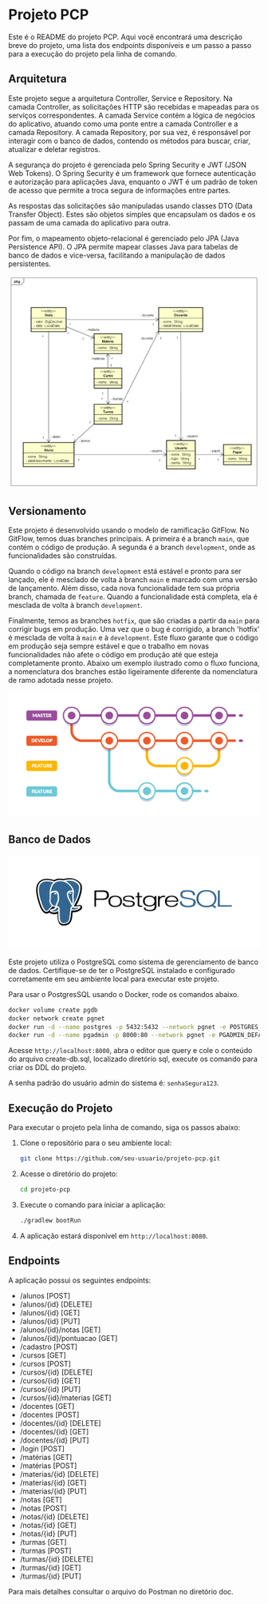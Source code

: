 # Projeto PCP

Este é o README do projeto PCP. Aqui você encontrará uma descrição breve do projeto, uma lista dos endpoints disponíveis e um passo a passo para a execução do projeto pela linha de comando.

## Arquitetura

Este projeto segue a arquitetura Controller, Service e Repository. Na camada Controller, as solicitações HTTP são recebidas e mapeadas para os serviços correspondentes. A camada Service contém a lógica de negócios do aplicativo, atuando como uma ponte entre a camada Controller e a camada Repository. A camada Repository, por sua vez, é responsável por interagir com o banco de dados, contendo os métodos para buscar, criar, atualizar e deletar registros.

A segurança do projeto é gerenciada pelo Spring Security e JWT (JSON Web Tokens). O Spring Security é um framework que fornece autenticação e autorização para aplicações Java, enquanto o JWT é um padrão de token de acesso que permite a troca segura de informações entre partes.

As respostas das solicitações são manipuladas usando classes DTO (Data Transfer Object). Estes são objetos simples que encapsulam os dados e os passam de uma camada do aplicativo para outra.

Por fim, o mapeamento objeto-relacional é gerenciado pelo JPA (Java Persistence API). O JPA permite mapear classes Java para tabelas de banco de dados e vice-versa, facilitando a manipulação de dados persistentes.

![Modelo de Classes](/doc/modelo.png)

## Versionamento

Este projeto é desenvolvido usando o modelo de ramificação GitFlow. No GitFlow, temos duas branches principais. A primeira é a branch `main`, que contém o código de produção. A segunda é a branch `development`, onde as funcionalidades são construídas.

Quando o código na branch `development` está estável e pronto para ser lançado, ele é mesclado de volta à branch `main` e marcado com uma versão de lançamento. Além disso, cada nova funcionalidade tem sua própria branch, chamada de `feature`. Quando a funcionalidade está completa, ela é mesclada de volta à branch `development`.

Finalmente, temos as branches `hotfix`, que são criadas a partir da `main` para corrigir bugs em produção. Uma vez que o bug é corrigido, a branch 'hotfix' é mesclada de volta à `main` e à `development`. Este fluxo garante que o código em produção seja sempre estável e que o trabalho em novas funcionalidades não afete o código em produção até que esteja completamente pronto. Abaixo um exemplo ilustrado como  o fluxo funciona, a nomenclatura dos branches estão ligeiramente diferente da nomenclatura de ramo adotada nesse projeto.

![Git Flow](/doc/gitflow.png)

## Banco de Dados

![PostgreSQL](/doc/pg.png)

Este projeto utiliza o PostgreSQL como sistema de gerenciamento de banco de dados. Certifique-se de ter o PostgreSQL instalado e configurado corretamente em seu ambiente local para executar este projeto.

Para usar o PostgresSQL usando o Docker, rode os comandos abaixo.

```sh
docker volume create pgdb
docker network create pgnet
docker run -d --name postgres -p 5432:5432 --network pgnet -e POSTGRES_USER=postgres -e POSTGRES_PASSWORD=123456 -e POSTGRES_DB=projeto-pcp -v pgdb:/var/lib/postgresql/data postgres:15.6-alpine
docker run -d --name pgadmin -p 8000:80 --network pgnet -e PGADMIN_DEFAULT_EMAIL=postgres -e PGADMIN_DEFAULT_PASSWORD=123456 -d dpage/pgadmin4
```

Acesse `http://localhost:8000`, abra o editor que query e cole o conteúdo do arquivo create-db.sql, localizado diretório sql, execute os comando para criar os DDL do projeto.

A senha padrão do usuário admin do sistema é: `senhaSegura123`.

## Execução do Projeto

Para executar o projeto pela linha de comando, siga os passos abaixo:

1. Clone o repositório para o seu ambiente local:

    ```bash
    git clone https://github.com/seu-usuario/projeto-pcp.git
    ```

2. Acesse o diretório do projeto:

    ```bash
    cd projeto-pcp
    ```

3. Execute o comando para iniciar a aplicação:

    ```bash
    ./gradlew bootRun
    ```

4. A aplicação estará disponível em `http://localhost:8080`.

## Endpoints

A aplicação possui os seguintes endpoints:

- /alunos [POST]
- /alunos/{id} [DELETE]
- /alunos/{id} [GET]
- /alunos/{id} [PUT]
- /alunos/{id}/notas [GET]
- /alunos/{id}/pontuacao [GET]
- /cadastro [POST]
- /cursos [GET]
- /cursos [POST]
- /cursos/{id} [DELETE]
- /cursos/{id} [GET]
- /cursos/{id} [PUT]
- /cursos/{id}/materias [GET]
- /docentes [GET]
- /docentes [POST]
- /docentes/{id} [DELETE]
- /docentes/{id} [GET]
- /docentes/{id} [PUT]
- /login [POST]
- /matérias [GET]
- /matérias [POST]
- /materias/{id} [DELETE]
- /materias/{id} [GET]
- /materias/{id} [PUT]
- /notas [GET]
- /notas [POST]
- /notas/{id} [DELETE]
- /notas/{id} [GET]
- /notas/{id} [PUT]
- /turmas [GET]
- /turmas [POST]
- /turmas/{id} [DELETE]
- /turmas/{id} [GET]
- /turmas/{id} [PUT]

Para mais detalhes consultar o arquivo do Postman no diretório doc.